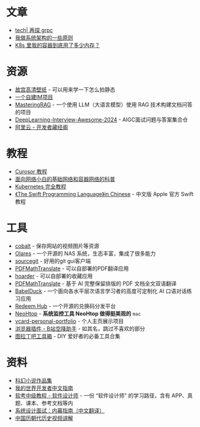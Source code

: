 # 文章
- [tech| 再探 grpc](https://www.jianshu.com/p/f3221df39e6f)
- [我做系统架构的一些原则](https://coolshell.cn/articles/21672.html)
- [K8s 里我的容器到底用了多少内存？](https://mp.weixin.qq.com/s/iN3tMmJ2y_nUa6ATInyP1A)
# 资源
- [故宫高清壁纸](https://www.dpm.org.cn/lights/royal.html) - 可以用来学一下怎么拍静态
- [一个自建IM项目](https://hedwi.com/document/mail-suite/zh-hans/docker-install.html)
- [MasteringRAG](https://github.com/Steven-Luo/MasteringRAG) - 一个使用 LLM（大语言模型）使用 RAG 技术构建文档问答的项目
- [DeepLearning-Interview-Awesome-2024](https://github.com/315386775/DeepLearing-Interview-Awesome-2024) - AIGC面试问题与答案集合仓
- [阿里云 - 开发者藏经阁](https://developer.aliyun.com/ebook/)

# 教程
- [Curosor 教程](https://www.lookai.top/cn/cursor/instruction/instruction)
- [面向网络小白的基础网络和容器网络的科普](https://github.com/zhangguanzhang/simple-container-network-book/blob/master/eBook/01.01.md)
- [Kubernetes 完全教程](https://github.com/jolestar/kubernetes-complete-course)
- [《The Swift Programming Language》in Chinese](https://github.com/SwiftGGTeam/the-swift-programming-language-in-chinese) - 中文版 Apple 官方 Swift 教程
# 工具
- [cobalt](https://cobalt.tools/) - 保存网站的视频图片等资源
- [Olares](https://github.com/beclab/Olares/blob/main/README_CN.md) - 一个开源的 NAS 系统，生态丰富，集成了很多能力
- [sourcegit](https://github.com/sourcegit-scm/sourcegit) - 好用的git gui客户端
- [PDFMathTranslate](https://pdf2zh.com/) - 可以自部署的PDF翻译应用
- [hoarder](https://hoarder.app/) - 可以自部署的收藏应用
- [PDFMathTranslate](https://github.com/Byaidu/PDFMathTranslate/blob/main/README_zh-CN.md) - 基于 AI 完整保留排版的 PDF 文档全文双语翻译
- [BabelDuck](https://github.com/Orenoid/BabelDuck) - 一个面向各水平层次语言学习者的高度可定制化 AI 口语对话练习应用
- [Redeem Hub](https://github.com/bin64/redeem-hub) - 一个开源的兑换码分发平台
- [NeoHtop](https://abdenasser.github.io/neohtop/) - **系统监控工具 NeoHtop 做得挺美观的** `mac`
- [vcard-personal-portfolio](https://github.com/codewithsadee/vcard-personal-portfolio) - 个人主页展示项目
- [浏览器插件 - B站空降助手](https://chromewebstore.google.com/detail/b%E7%AB%99%E7%A9%BA%E9%99%8D%E5%8A%A9%E6%89%8B/eaoelafamejbnggahofapllmfhlhajdd) - 如其名，跳过不喜欢的部分
- [图拉丁吧工具箱](https://www.tbtool.cn/) - DIY 爱好者的必备工具合集

# 资料
- [科幻小说作品集](https://github.com/VeejaLiu/ScienceFictionCollection)
- [我的世界开发者中文指南](https://github.com/mouse0w0/MinecraftDeveloperGuide)
- [软考中级教程 - 软件设计师](https://github.com/luckyzhz/Software-Designer) - 一份 “软件设计师” 的学习路径，含有 APP、真题、课本、参考文档等内
- [系统设计面试：内幕指南（中文翻译）](https://github.com/Admol/SystemDesign)
- [中国历朝代历史视频讲解](https://github.com/liujuntao123/chines-history-video)